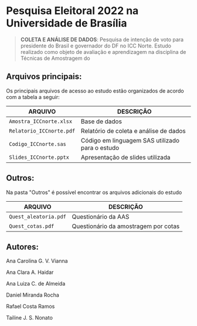 # Pesquisa Eleitoral 2022 na Universidade de Brasília 
> **COLETA E ANÁLISE DE DADOS**: Pesquisa de intenção de voto para presidente do Brasil e governador do DF no ICC Norte. Estudo realizado como objeto de avaliação e aprendizagem na disciplina de Técnicas de Amostragem do 

## **Arquivos principais:**
Os principais arquivos de acesso ao estudo estão organizados de acordo com a tabela a seguir:

| ARQUIVO        | DESCRIÇÃO |
|----------------|-----------------------|
|`Amostra_ICCnorte.xlsx`  | Base de dados   |
|`Relatorio_ICCnorte.pdf`  |Relatório de coleta e análise de dados|
|`Codigo_ICCnorte.sas`|Código em linguagem SAS utilizado para o estudo|
|`Slides_ICCnorte.pptx`|Apresentação de slides utilizada|

## **Outros:**
Na pasta "Outros" é possível encontrar os arquivos adicionais do estudo

| ARQUIVO        | DESCRIÇÃO |
|----------------|-----------------------|
|`Quest_aleatoria.pdf`  | Questionário da AAS |
|`Quest_cotas.pdf`  | Questionário da amostragem por cotas |

## **Autores:**
Ana Carolina G. V. Vianna

Ana Clara A. Haidar

Ana Luiza C. de Almeida

Daniel Miranda Rocha

Rafael Costa Ramos

Tailine J. S. Nonato
